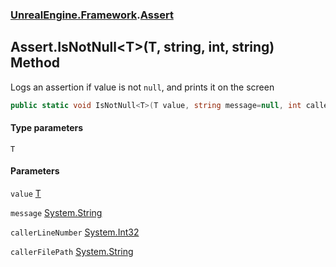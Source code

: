 ### [UnrealEngine.Framework](./UnrealEngine-Framework.md 'UnrealEngine.Framework').[Assert](./UnrealEngine-Framework-Assert.md 'UnrealEngine.Framework.Assert')
## Assert.IsNotNull&lt;T&gt;(T, string, int, string) Method
Logs an assertion if value is not `null`, and prints it on the screen  
```csharp
public static void IsNotNull<T>(T value, string message=null, int callerLineNumber=0, string callerFilePath=null);
```
#### Type parameters
<a name='UnrealEngine-Framework-Assert-IsNotNull-T-(T_string_int_string)-T'></a>
`T`  
  
#### Parameters
<a name='UnrealEngine-Framework-Assert-IsNotNull-T-(T_string_int_string)-value'></a>
`value` [T](#UnrealEngine-Framework-Assert-IsNotNull-T-(T_string_int_string)-T 'UnrealEngine.Framework.Assert.IsNotNull&lt;T&gt;(T, string, int, string).T')  
  
<a name='UnrealEngine-Framework-Assert-IsNotNull-T-(T_string_int_string)-message'></a>
`message` [System.String](https://docs.microsoft.com/en-us/dotnet/api/System.String 'System.String')  
  
<a name='UnrealEngine-Framework-Assert-IsNotNull-T-(T_string_int_string)-callerLineNumber'></a>
`callerLineNumber` [System.Int32](https://docs.microsoft.com/en-us/dotnet/api/System.Int32 'System.Int32')  
  
<a name='UnrealEngine-Framework-Assert-IsNotNull-T-(T_string_int_string)-callerFilePath'></a>
`callerFilePath` [System.String](https://docs.microsoft.com/en-us/dotnet/api/System.String 'System.String')  
  
